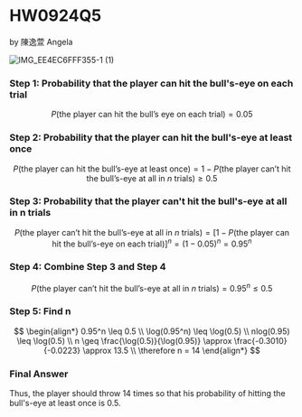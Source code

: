 # HW0924Q5

by 陳逸萱 Angela

![IMG_EE4EC6FFF355-1 (1)](https://github.com/user-attachments/assets/2ca69f20-04bf-4626-83a9-3f0704f9d35c)

### Step 1: Probability that the player can hit the bull's-eye on each trial

$$
P(\text{the player can hit the bull's eye on each trial}) = 0.05
$$

### Step 2: Probability that the player can hit the bull's-eye at least once

$$
P( \text{the player can hit the bull's-eye at least once} ) = 1 - P( \text{the player can't hit the bull's-eye at all in } n \text{ trials} ) \geq 0.5
$$

### Step 3: Probability that the player can't hit the bull's-eye at all in n trials

$$
P(\text{the player can't hit the bull's-eye at all in } n \text{ trials}) = \left[1 - P(\text{the player can hit the bull's-eye on each trial})\right]^n = (1 - 0.05)^n = 0.95^n
$$

### Step 4: Combine Step 3 and Step 4

$$
P(\text{the player can't hit the bull's-eye at all in } n \text{ trials}) = 0.95^n \leq 0.5
$$

### Step 5: Find n

$$
\begin{align*}
0.95^n \leq 0.5 \\
\log(0.95^n) \leq \log(0.5) \\
nlog(0.95) \leq \log(0.5) \\
n  \geq \frac{\log(0.5)}{\log(0.95)} \approx \frac{-0.3010}{-0.0223} \approx 13.5 \\
\therefore   n = 14
\end{align*}
$$

### Final Answer
Thus, the player should throw 14 times so that his probability of hitting the bull's-eye at least once is 0.5.
